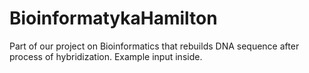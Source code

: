 # BioinformatykaHamilton

Part of our project on Bioinformatics that rebuilds DNA sequence after process of hybridization. Example input inside.
